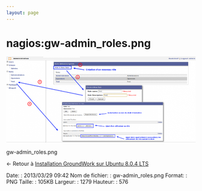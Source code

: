 ```yaml
---
layout: page
---
```


nagios:gw-admin\_roles.png
==========================

[![gw-admin\_roles.png](../../assets/media/nagios/gw-admin_roles.png@cache=&w=899&h=405 "gw-admin_roles.png")](../../assets/media/nagios/gw-admin_roles.png@cache= "Afficher le fichier original")

gw-admin\_roles.png

← Retour à [Installation GroundWork sur Ubuntu 8.0.4
LTS](../../groundwork/groundwork-ubuntu-install.html "groundwork:groundwork-ubuntu-install")

Date:
:   2013/03/29 09:42
Nom de fichier:
:   gw-admin\_roles.png
Format:
:   PNG
Taille:
:   105KB
Largeur:
:   1279
Hauteur:
:   576

